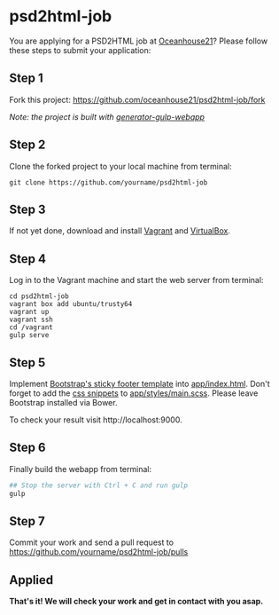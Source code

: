 # psd2html-job

You are applying for a PSD2HTML job at [Oceanhouse21](http://www.oceanhouse21.com)? Please follow these steps to submit your application:

## Step 1

Fork this project: https://github.com/oceanhouse21/psd2html-job/fork

*Note: the project is built with [generator-gulp-webapp](https://github.com/yeoman/generator-gulp-webapp)*

## Step 2

Clone the forked project to your local machine from terminal:

```
git clone https://github.com/yourname/psd2html-job
```

## Step 3

If not yet done, download and install [Vagrant](https://www.vagrantup.com/downloads) and [VirtualBox](https://www.virtualbox.org/wiki/Downloads).

## Step 4

Log in to the Vagrant machine and start the web server from terminal:

```
cd psd2html-job
vagrant box add ubuntu/trusty64
vagrant up
vagrant ssh
cd /vagrant
gulp serve
```

## Step 5

Implement [Bootstrap's sticky footer template](http://getbootstrap.com/examples/sticky-footer/) into [app/index.html](https://github.com/oceanhouse21/psd2html-job/blob/master/app/index.html). Don't forget to add the [css snippets](http://getbootstrap.com/examples/sticky-footer/sticky-footer.css) to [app/styles/main.scss](https://github.com/oceanhouse21/psd2html-job/blob/master/app/styles/main.scss). Please leave Bootstrap installed via Bower.

To check your result visit http://localhost:9000.

## Step 6

Finally build the webapp from terminal:

```ruby
## Stop the server with Ctrl + C and run gulp
gulp
```

## Step 7

Commit your work and send a pull request to https://github.com/yourname/psd2html-job/pulls

## Applied

**That's it! We will check your work and get in contact with you asap.**
